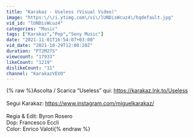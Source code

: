 ```yaml
---
title: "Karakaz - Useless (Visual Video)"
image: "https:\/\/i.ytimg.com\/vi\/lUNDisWcuz4\/hqdefault.jpg"
vid_id: "lUNDisWcuz4"
categories: "Music"
tags: ["Karakaz","Pop","Sony Music"]
date: "2021-11-01T16:54:07+03:00"
vid_date: "2021-10-29T12:00:20Z"
duration: "PT2M27S"
viewcount: "17933"
likeCount: "1219"
dislikeCount: "11"
channel: "KarakazVEVO"
---
```

{% raw %}Ascolta / Scarica “Useless” qui: <a rel="nofollow" target="blank" href="https://karakaz.lnk.to/Useless">https://karakaz.lnk.to/Useless</a> <br /><br />Segui Karakaz: <a rel="nofollow" target="blank" href="https://www.instagram.com/miguelkarakaz/">https://www.instagram.com/miguelkarakaz/</a><br /><br />Regia &amp; Edit: Byron Rosero<br />Dop: Francesco Eccli<br />Color: Enrico Valoti{% endraw %}
